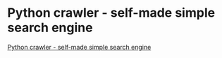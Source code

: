 # Python crawler - self-made simple search engine
[Python crawler - self-made simple search engine](https://aiwithcloud.com/2022/09/15/python_crawler___self_made_simple_search_engine/)